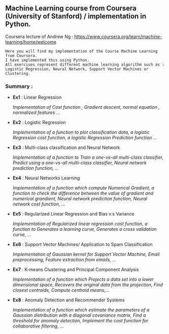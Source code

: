 ##  Machine Learning course from Coursera (University of Stanford) / implementation in Python.



Coursera lecture of Andrew Ng : https://www.coursera.org/learn/machine-learning/home/welcome 
```
Here you will find my implementation of the Course Machine Learning from Coursera.
I have implemented this using Python. 
All exercises represent different machine learning algorithm such as :
Logistic Regression, Neural Network, Support Vector Machines or Clustering.
```
### **Summary** :

* **Ex1** : Linear Regression

  _Implementation of Cost function , Gradient descent, normal equation , normalized features ..._

* **Ex2** : Logistic Regression

  _Implementation of a function to plot classification data, a logistic Regression cost function, a logistic Regression Prediction function ..._

* **Ex3** : Multi-class classification and Neural Network

  _Implementation of a function to Train a one-vs-all multi-class classifier, Predict using a one-vs-all multi-class classifier, Neural network prediction function, ..._

* **Ex4** : Neural Networks Learning

  _Implementation of a function which compute Numerical Gradient, a function to check the difference between the value of gradient and numerical grandient, Neural network prediction function, Neural network cost function, ..._

* **Ex5** : Regularized Linear Regression and Bias v.s Variance

  _Implementation of Regularized linear regression cost function, a function to Generates a learning curve, Generates a cross validation curve, ..._

* **Ex6** : Support Vector Machines/ Application to Spam Classification

  _Implementation of Gaussian kernel for Support Vector Machine, Email preprocessing, Feature extraction from emails, ..._

* **Ex7** : K-means Clustering and Principal Component Analysis

  _Implementation of a function which Projects a data set into a lower dimensional space, Recovers the original data from the   projection, Find closest centroids, Compute centroid means,..._

* **Ex8** : Anomaly Detection and Recommender Systems

  _Implementation of a function which estimate the parameters of a Gaussian distribution with a diagonal covariance matrix, Find a      threshold for anomaly detection, Implement the cost function for collaborative filtering, ..._


```
```
